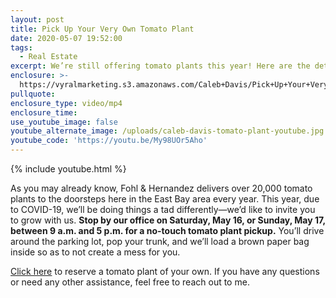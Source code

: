 ```yaml
---
layout: post
title: Pick Up Your Very Own Tomato Plant
date: 2020-05-07 19:52:00
tags:
  - Real Estate
excerpt: We’re still offering tomato plants this year! Here are the details.
enclosure: >-
  https://vyralmarketing.s3.amazonaws.com/Caleb+Davis/Pick+Up+Your+Very+Own+Tomato+Plant.mp4
pullquote:
enclosure_type: video/mp4
enclosure_time:
use_youtube_image: false
youtube_alternate_image: /uploads/caleb-davis-tomato-plant-youtube.jpg
youtube_code: 'https://youtu.be/My98UOr5Aho'
---
```


{% include youtube.html %}

As you may already know, Fohl & Hernandez delivers over 20,000 tomato plants to the doorsteps here in the East Bay area every year. This year, due to COVID-19, we’ll be doing things a tad differently—we’d like to invite you to grow with us. **Stop by our office on Saturday, May 16, or Sunday, May 17, between 9 a.m. and 5 p.m. for a no-touch tomato plant pickup.** You’ll drive around the parking lot, pop your trunk, and we’ll load a brown paper bag inside so as to not create a mess for you.

<u><a target="_blank" href="https://docs.google.com/forms/d/1WNDuvZvPNhdeB0QAqQTUWVmVXm9Gtx-e1zSq7oPp_xQ/edit">Click here</a></u> to reserve a tomato plant of your own. If you have any questions or need any other assistance, feel free to reach out to me.